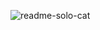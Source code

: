 ![readme-solo-cat](https://user-images.githubusercontent.com/83701344/230768318-353a4540-8145-4b84-b128-e766a23507f0.svg)
